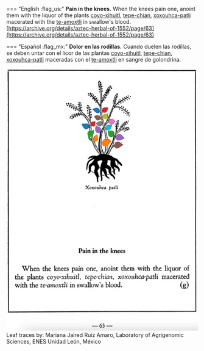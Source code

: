 
=== "English :flag_us:"
    **Pain in the knees.** When the knees pain one, anoint them with the liquor of the plants [coyo-xihuitl](Coyo-xihuitl.md), [tepe-chian](Tepe-chian.md), [xoxouhca-patli](xoxouhca-patli.md) macerated with the [te-amoxtli](Te-amoxtli.md) in swallow's blood.  
    [https://archive.org/details/aztec-herbal-of-1552/page/63](https://archive.org/details/aztec-herbal-of-1552/page/63)  


=== "Español :flag_mx:"
    **Dolor en las rodillas.** Cuando duelen las rodillas, se deben untar con el licor de las plantas [coyo-xihuitl](Coyo-xihuitl.md), [tepe-chian](Tepe-chian.md), [xoxouhca-patli](xoxouhca-patli.md) maceradas con el [te-amoxtli](Te-amoxtli.md) en sangre de golondrina.  


![M_p063.png](assets/M_p063.png)  
Leaf traces by: Mariana Jaired Ruíz Amaro, Laboratory of Agrigenomic Sciences, ENES Unidad León, México  